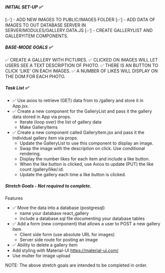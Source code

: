 ##### INITIAL SET-UP ✅

[✅] - ADD NEW IMAGES TO PUBLIC/IMAGES FOLDER
[✅] - ADD DATA OF IMAGES TO OUT DATABASE SERVER IN SERVER/MODULES/GALLERY.DATA.JS
[✅] - CREATE GALLERYLIST AND GALLERYITEM COMPONENTS. 

##### BASE-MODE GOALS ✅

✅ CREATE A GALLERY WITH PICTURES.
✅ CLICKED ON IMAGES WILL LET USERS SEE A TEXT DESCRIPTION OF PHOTO.
✅ THERE IS AN BUTTON TO CLICK 'LIKE' ON EACH IMAGES. 
✅ A NUMBER OF LIKES WILL DISPLAY ON THE DOM FOR EACH PHOTO. 

##### Task List ✅

- ✅ Use axios to retrieve (GET) data from to /gallery and store it in App.jsx.
- ✅ Create a new component for the GalleryList and pass it the gallery data stored in App via props.
    - Iterate (loop over) the list of gallery data
    - Make GalleryItems
- ✅ Create a new component called GalleryItem.jsx and pass it the individual gallery item via props.
    - Update the GalleryList to use this component to display an image.
    - Swap the image with the description on click. Use conditional rendering.
    - Display the number likes for each item and include a like button.
    - When the like button is clicked, use Axios to update (PUT) the like count /gallery/like/:id.
    - Update the gallery each time a like button is clicked.

##### Stretch Goals - Not required to complete. 

Features

- ✅ Move the data into a database (postgresql)
    - name your database react_gallery
    - include a database.sql file documenting your database tables
- ✅ Add a form (new component) that allows a user to POST a new gallery item
    - Client side form (use absolute URL for images)
    - Server side route for posting an image
- ✅ Ability to delete a gallery item
- Add styling with Material-UI https://material-ui.com/
- Use multer for image upload

NOTE: The above stretch goals are intended to be completed in order.